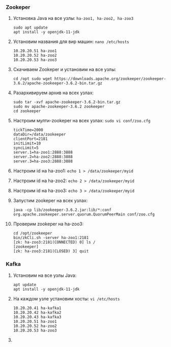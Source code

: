 ### Zookeper

1) Установка Java на все узлы: ```ha-zoo1, ha-zoo2, ha-zoo3```
   ```
   sudo apt update 
   apt install -y openjdk-11-jdk
   ```

2) Установим названия для вир машин: ```nano /etc/hosts```
   ```
   10.20.20.51 ha-zoo1
   10.20.20.52 ha-zoo2
   10.20.20.53 ha-zoo3
   ```

3) Cкачиваем Zookeper и установим на все узлы:
   ```
   cd /opt sudo wget https://downloads.apache.org/zookeeper/zookeeper-3.6.2/apache-zookeeper-3.6.2-bin.tar.gz
   ```

4) Разархивируем архив на всех узлах:
   ```
   sudo tar -xvf apache-zookeeper-3.6.2-bin.tar.gz
   sudo mv apache-zookeeper-3.6.2 zookeeper
   cd zookeeper
   ```

5) Настроим мулти-zookeper на всех узлах: ```sudo vi conf/zoo.cfg```
   ```
   tickTime=2000
   dataDir=/data/zookeeper
   clientPort=2181
   initLimit=10
   syncLimit=5
   server.1=ha-zoo1:2888:3888
   server.2=ha-zoo2:2888:3888
   server.3=ha-zoo3:2888:3888
   ```

6) Настроим id на ha-zoo1: ```echo 1 > /data/zookeeper/myid```
7) Настроим id на ha-zoo2: ```echo 2 > /data/zookeeper/myid```
8) Настроим id на ha-zoo3: ```echo 3 > /data/zookeeper/myid```

9) Запустим zookeper на всех узлах:
    ```
   java -cp lib/zookeeper-3.6.2.jar:lib/*:conf org.apache.zookeeper.server.quorum.QuorumPeerMain conf/zoo.cfg
    ```

10) Проверим zookeper на ha-zoo3:
    ```
    cd /opt/zookeeper
    bin/zkCli.sh -server ha-zoo1:2181
    [zk: ha-zoo3:2181(CONNECTED) 0] ls /
    [zookeeper]
    [zk: ha-zoo3:2181(CLOSED) 3] quit
    ```

### Kafka

1) Установим на все узлы Java:
   ```
   apt update
   apt install -y openjdk-11-jdk
   ```

2) На каждом узле установим хосты: ```vi /etc/hosts```
   ```
   10.20.20.41 ha-kafka1
   10.20.20.42 ha-kafka2
   10.20.20.43 ha-kafka3
   10.20.20.51 ha-zoo1
   10.20.20.52 ha-zoo2
   10.20.20.53 ha-zoo3
   ```

3)

























   
